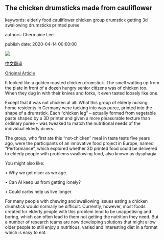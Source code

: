 ## The chicken drumsticks made from cauliflower

keywords: elderly food cauliflower chicken group drumstick getting 3d swallowing drumsticks printed puree

authors: Chermaine Lee

publish date: 2020-04-14 00:00:00

![](https://ichef.bbci.co.uk/wwfeatures/live/624_351/images/live/p0/89/gm/p089gm7f.jpg)

[中文翻译](The%20chicken%20drumsticks%20made%20from%20cauliflower_zh.md)

[Original Article](https://www.bbc.com/future/article/20200414-food-for-the-old-the-chicken-made-from-cauliflower)

It looked like a golden roasted chicken drumstick. The smell wafting up from the plate in front of a dozen hungry senior citizens was of chicken too. When they dug in with their knives and forks, it even tasted loosely like one.

Except that it was not chicken at all. What this group of elderly nursing home residents in Germany were tucking into was puree, printed into the shape of a drumstick. Each “chicken leg” – actually formed from vegetable paste shaped by a 3D printer and given a more pleasurable texture than ordinary puree – was tweaked to match the nutritional needs of the individual elderly diners.

The group, who first ate this “not-chicken” meal in taste tests five years ago, were the participants of an innovative food project in Europe, named “Performance”, which explored whether 3D printed food could be delivered to elderly people with problems swallowing food, also known as dysphagia.

You might also like:

• Why we get nicer as we age

• Can AI keep us from getting lonely?

• Could carbs help us live longer

For many people with chewing and swallowing issues eating a chicken drumstick would normally be difficult. Currently, however, most foods created for elderly people with this problem tend to be unappetising and boring, which can often lead to them not getting the nutrition they need. But a number of research teams are now developing solutions that might allow older people to still enjoy a nutritious, varied and interesting diet in a format which is easy to eat.